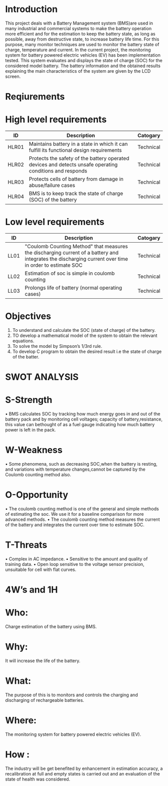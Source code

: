 # Introduction
This project deals with a Battery Management system (BMS)are used in many industrial and commercial systems to make the battery operation more efficient and for the estimation to keep the battery state, as long as possible, away from destructive state, to increase battery life time. For this purpose, many monitor techniques are used to monitor the battery state of charge, temperature and current. In the current project, the monitoring system for battery powered electric vehicles (EV) has been implementation tested. This system evaluates and displays the state of charge (SOC) for the considered model battery. The battery information and the obtained results explaining the main characteristics of the system are given by the LCD screen.
# Reqiurements

# High level requirements
|  ID  | Description                                                                                           | Catogary |
|------|--------|---------|
|HLR01|Maintains battery in a state in which it can fulfill its functional design requirements                 |Technical|
|HLR02|Protects the safety of the battery operated devices and detects unsafe operating conditions and responds|Technical|
|HLR03|Protects cells of battery from damage in abuse/failure cases|Technical|
|HLR04|BMS is to keep track the state of charge (SOC) of the battery|Technical|
 
	      
# Low level requirements
|ID |Description|Catogary|
|----|----------|--------|
|LL01|"Coulomb Counting Method" that measures the discharging current of a battery and integrates the discharging current over time in order to estimate SOC|Technical| 
|LL02|Estimation of soc is simple in coulomb counting|Technical|
|LL03|Prolongs life of battery (normal operating cases)|Technical|
	
# Objectives

1.	To understand and calculate the SOC (state of charge) of the battery.
2.	TO develop a mathematical model of the system to obtain the relevant equations.
3.	To solve the model by Simpson’s 1/3rd rule.
4.	To develop C program to obtain the desired result i.e the state of charge of the batter.

# SWOT ANALYSIS

# S-Strength
•	BMS calculates SOC by tracking how much energy goes in and out of the battery pack and by monitoring cell voltages; capacity of battery,resistance, this value can bethought of as a fuel gauge indicating how much battery power is left in the pack.

# W-Weakness
•	Some phenomena, such as decreasing SOC,when the battery is resting, and variations with temperature changes,cannot be captured by the Coulomb counting method also.

# O-Opportunity
•	The coulomb counting method is one of the general and simple methods of estimating the soc. We use it for a baseline comparison for more advanced methods.
•	The coulomb counting method measures the current of the battery and integrates the current over time to estimate SOC.

# T-Threats
•	Complex in AC impedance.
•	Sensitive to the amount and quality of training data.
•	Open loop sensitive to the voltage sensor precision, unsuitable for cell with flat curves.

# 4W’s and 1H

# Who:
Charge estimation of the battery using BMS.

# Why: 
It will increase the life of the battery.

# What:
The purpose of this is to monitors and controls the charging and discharging of rechargeable batteries.

# Where: 
The monitoring system for battery powered electric vehicles (EV).

# How :
The industry will be get benefited by enhancement in estimation accuracy, a recalibration at full and empty states is carried out and an evaluation of the state of health was considered.









 

